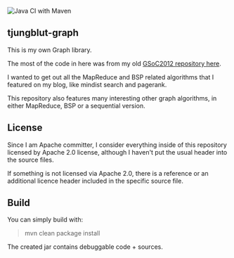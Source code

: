 ![Java CI with Maven](https://github.com/thomasjungblut/tjungblut-graph/workflows/Java%20CI%20with%20Maven/badge.svg?branch=master)

## tjungblut-graph

This is my own Graph library. 

The most of the code in here was from my old [GSoC2012 repository here](https://code.google.com/p/hama-shortest-paths/). 

I wanted to get out all the MapReduce and BSP related algorithms that I featured on my blog, like mindist search and pagerank. 

This repository also features many interesting other graph algorithms, in either MapReduce, BSP or a sequential version.


License
-------

Since I am Apache committer, I consider everything inside of this repository 
licensed by Apache 2.0 license, although I haven't put the usual header into the source files.

If something is not licensed via Apache 2.0, there is a reference or an additional licence header included in the specific source file.


Build
-----

You can simply build with:
 
> mvn clean package install

The created jar contains debuggable code + sources.
